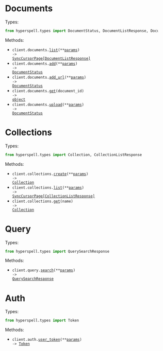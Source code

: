 # Documents

Types:

```python
from hyperspell.types import DocumentStatus, DocumentListResponse, DocumentGetResponse
```

Methods:

- <code title="get /documents/list">client.documents.<a href="./src/hyperspell/resources/documents.py">list</a>(\*\*<a href="src/hyperspell/types/document_list_params.py">params</a>) -> <a href="./src/hyperspell/types/document_list_response.py">SyncCursorPage[DocumentListResponse]</a></code>
- <code title="post /documents/add">client.documents.<a href="./src/hyperspell/resources/documents.py">add</a>(\*\*<a href="src/hyperspell/types/document_add_params.py">params</a>) -> <a href="./src/hyperspell/types/document_status.py">DocumentStatus</a></code>
- <code title="post /documents/scrape">client.documents.<a href="./src/hyperspell/resources/documents.py">add_url</a>(\*\*<a href="src/hyperspell/types/document_add_url_params.py">params</a>) -> <a href="./src/hyperspell/types/document_status.py">DocumentStatus</a></code>
- <code title="get /documents/get/{document_id}">client.documents.<a href="./src/hyperspell/resources/documents.py">get</a>(document_id) -> <a href="./src/hyperspell/types/document_get_response.py">object</a></code>
- <code title="post /documents/upload">client.documents.<a href="./src/hyperspell/resources/documents.py">upload</a>(\*\*<a href="src/hyperspell/types/document_upload_params.py">params</a>) -> <a href="./src/hyperspell/types/document_status.py">DocumentStatus</a></code>

# Collections

Types:

```python
from hyperspell.types import Collection, CollectionListResponse
```

Methods:

- <code title="post /collections/add">client.collections.<a href="./src/hyperspell/resources/collections.py">create</a>(\*\*<a href="src/hyperspell/types/collection_create_params.py">params</a>) -> <a href="./src/hyperspell/types/collection.py">Collection</a></code>
- <code title="get /collections/list">client.collections.<a href="./src/hyperspell/resources/collections.py">list</a>(\*\*<a href="src/hyperspell/types/collection_list_params.py">params</a>) -> <a href="./src/hyperspell/types/collection_list_response.py">SyncCursorPage[CollectionListResponse]</a></code>
- <code title="get /collections/get/{name}">client.collections.<a href="./src/hyperspell/resources/collections.py">get</a>(name) -> <a href="./src/hyperspell/types/collection.py">Collection</a></code>

# Query

Types:

```python
from hyperspell.types import QuerySearchResponse
```

Methods:

- <code title="post /query">client.query.<a href="./src/hyperspell/resources/query.py">search</a>(\*\*<a href="src/hyperspell/types/query_search_params.py">params</a>) -> <a href="./src/hyperspell/types/query_search_response.py">QuerySearchResponse</a></code>

# Auth

Types:

```python
from hyperspell.types import Token
```

Methods:

- <code title="post /auth/user_token">client.auth.<a href="./src/hyperspell/resources/auth.py">user_token</a>(\*\*<a href="src/hyperspell/types/auth_user_token_params.py">params</a>) -> <a href="./src/hyperspell/types/token.py">Token</a></code>
